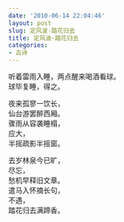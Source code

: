 ```yaml
---
date: '2010-06-14 22:04:46'
layout: post
slug: 定风波·踏花归去
title: 定风波·踏花归去
categories:
- 古诗
---
```

听着雷雨入睡，两点醒来喝酒看球。  
球毕复睡，得之。

夜来孤寥一饮长，  
仙台游罢醉西厢。  
骤雨从容袭睡榻，  
应大，  
半摇疏影半摇窗。

去岁林泉今已旷，  
尽忘，  
愁机早释旧文章。  
遣马入怀摘长句，  
不遇，  
踏花归去满蹄香。
